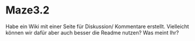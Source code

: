 # Maze3.2

Habe ein Wiki mit einer Seite für Diskussion/ Kommentare erstellt. Vielleicht können wir dafür aber auch besser die Readme nutzen?
Was meint Ihr?
